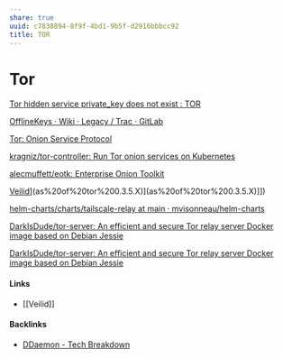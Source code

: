 ```yaml
---
share: true
uuid: c7838894-8f9f-4bd1-9b5f-d2916bbbcc92
title: TOR
---
```

# Tor
[Tor hidden service private\_key does not exist : TOR](https://old.reddit.com/r/TOR/comments/bgezjp/tor_hidden_service_private_key_does_not_exist/)

[OfflineKeys · Wiki · Legacy / Trac · GitLab](https://gitlab.torproject.org/legacy/trac/-/wikis/doc/TorRelaySecurity/OfflineKeys)

[Tor: Onion Service Protocol](https://2019.www.torproject.org/docs/onion-services.html.en)

[kragniz/tor-controller: Run Tor onion services on Kubernetes](https://github.com/kragniz/tor-controller)

[alecmuffett/eotk: Enterprise Onion Toolkit](https://github.com/alecmuffett/eotk)

[Veilid](../70565ff6-d3ef-4e93-b9bb-f72117b0c4f4)](as%20of%20tor%200.3.5.X)](as%20of%20tor%200.3.5.X)]])

[helm-charts/charts/tailscale-relay at main · mvisonneau/helm-charts](https://github.com/mvisonneau/helm-charts/tree/main/charts/tailscale-relay)

[DarkIsDude/tor-server: An efficient and secure Tor relay server Docker image based on Debian Jessie](https://github.com/DarkIsDude/tor-server)

[DarkIsDude/tor-server: An efficient and secure Tor relay server Docker image based on Debian Jessie](https://github.com/DarkIsDude/tor-server)


#### Links

* [[Veilid]]

#### Backlinks

* [DDaemon - Tech Breakdown](/457c6a22-361f-4b4b-9867-809c7c6d0316)